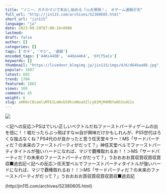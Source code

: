 ```yaml
---
title: "ソニー、ガチのマジで本出し始める「◯◯を開発！」 オゲーム速報＠刃"
full_url: "http://jin115.com/archives/52380605.html"
short_url: "jin115"
language: "ja"
date: 2023-09-29T07:00:16+0900
lastmod: 
draft: false
author: []
categories: []
tags: ['ガチ', 'マジ', '速報']
encoded_tags: ['44Ks44OB', '44Oe44K4', '6YCf5aCx']
keywords: []
thumbnail: "https://livedoor.blogimg.jp/jin115/imgs/d/6/d64baa88.jpg"
popular: 1607
latest: 602
trend: 1704
featured: 1862
views: 168
comments: 45
weight: 6
slug: aHR0cC8vamluMTE1LmNvbS9hcmNoaXZlcy81MjM4MDYwNS5odG1s
---
```


![](https://livedoor.blogimg.jp/jin115/imgs/d/6/d64baa88.jpg)

＜記への反応＞PSはでいい正しいベクトルだねファーストパーティゲームの出を倍に！！嘘だったらぶっ飛ばすなｗ自が興味だけかもしれんが、PS5世代はろくな独占なくね？PS4代のが良かったと思う任天堂キラー！MS「サードパーティだ？の未来のファーストパーティがだって？」神任天堂ベルでファーストパーティタイトルが強いハードになれば、マジで覇権取れるお！！＞MS「サードパーティだ？の未来のファーストパーティがだって？」うおおおお買収買収買収買収■過去記＜記への反応＞任天堂ベルでファーストパーティタイトルが強いハードになれば、マジで覇権取れるお！！＞MS「サードパーティだ？の未来のファーストパーティがだって？」うおおおお買収買収買収買収■過去記

(http//jin115.com/archives/52380605.html)
